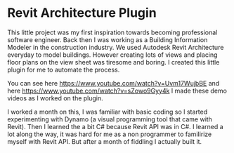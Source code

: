 # Revit Architecture Plugin
This little project was my first inspiration towards becoming professional software engineer. Back then I was working as a Building Information Modeler in the 
construction industry. We used Autodesk Revit Architecture everyday to model buildings. However creating lots of views and placing floor plans on the view sheet
was tiresome and boring. I created this little plugin for me to automate the process.

You can see here https://www.youtube.com/watch?v=Uvm17WujbBE
and here https://www.youtube.com/watch?v=sZowo9Gyy4k
I made these demo videos as I worked on the plugin.

I worked a month on this, I was familiar with basic coding so I started experimenting with Dynamo (a visual programming tool that came with Revit).
Then I learned the a bit C# because Revit API was in C#. I learned a lot along the way, it was hard for me as a non programmer to familirize myself with 
Revit API. But after a month of fiddling I actually built it.
